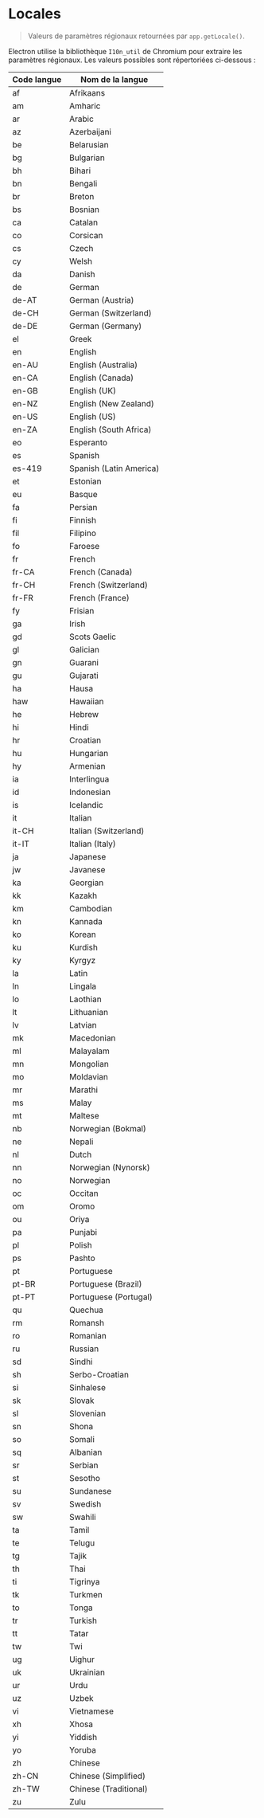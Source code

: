 # Locales

> Valeurs de paramètres régionaux retournées par `app.getLocale()`.

Electron utilise la bibliothèque `I10n_util` de Chromium pour extraire les paramètres régionaux. Les valeurs possibles sont répertoriées ci-dessous :

| Code langue | Nom de la langue        |
| ----------- | ----------------------- |
| af          | Afrikaans               |
| am          | Amharic                 |
| ar          | Arabic                  |
| az          | Azerbaijani             |
| be          | Belarusian              |
| bg          | Bulgarian               |
| bh          | Bihari                  |
| bn          | Bengali                 |
| br          | Breton                  |
| bs          | Bosnian                 |
| ca          | Catalan                 |
| co          | Corsican                |
| cs          | Czech                   |
| cy          | Welsh                   |
| da          | Danish                  |
| de          | German                  |
| de-AT       | German (Austria)        |
| de-CH       | German (Switzerland)    |
| de-DE       | German (Germany)        |
| el          | Greek                   |
| en          | English                 |
| en-AU       | English (Australia)     |
| en-CA       | English (Canada)        |
| en-GB       | English (UK)            |
| en-NZ       | English (New Zealand)   |
| en-US       | English (US)            |
| en-ZA       | English (South Africa)  |
| eo          | Esperanto               |
| es          | Spanish                 |
| es-419      | Spanish (Latin America) |
| et          | Estonian                |
| eu          | Basque                  |
| fa          | Persian                 |
| fi          | Finnish                 |
| fil         | Filipino                |
| fo          | Faroese                 |
| fr          | French                  |
| fr-CA       | French (Canada)         |
| fr-CH       | French (Switzerland)    |
| fr-FR       | French (France)         |
| fy          | Frisian                 |
| ga          | Irish                   |
| gd          | Scots Gaelic            |
| gl          | Galician                |
| gn          | Guarani                 |
| gu          | Gujarati                |
| ha          | Hausa                   |
| haw         | Hawaiian                |
| he          | Hebrew                  |
| hi          | Hindi                   |
| hr          | Croatian                |
| hu          | Hungarian               |
| hy          | Armenian                |
| ia          | Interlingua             |
| id          | Indonesian              |
| is          | Icelandic               |
| it          | Italian                 |
| it-CH       | Italian (Switzerland)   |
| it-IT       | Italian (Italy)         |
| ja          | Japanese                |
| jw          | Javanese                |
| ka          | Georgian                |
| kk          | Kazakh                  |
| km          | Cambodian               |
| kn          | Kannada                 |
| ko          | Korean                  |
| ku          | Kurdish                 |
| ky          | Kyrgyz                  |
| la          | Latin                   |
| ln          | Lingala                 |
| lo          | Laothian                |
| lt          | Lithuanian              |
| lv          | Latvian                 |
| mk          | Macedonian              |
| ml          | Malayalam               |
| mn          | Mongolian               |
| mo          | Moldavian               |
| mr          | Marathi                 |
| ms          | Malay                   |
| mt          | Maltese                 |
| nb          | Norwegian (Bokmal)      |
| ne          | Nepali                  |
| nl          | Dutch                   |
| nn          | Norwegian (Nynorsk)     |
| no          | Norwegian               |
| oc          | Occitan                 |
| om          | Oromo                   |
| ou          | Oriya                   |
| pa          | Punjabi                 |
| pl          | Polish                  |
| ps          | Pashto                  |
| pt          | Portuguese              |
| pt-BR       | Portuguese (Brazil)     |
| pt-PT       | Portuguese (Portugal)   |
| qu          | Quechua                 |
| rm          | Romansh                 |
| ro          | Romanian                |
| ru          | Russian                 |
| sd          | Sindhi                  |
| sh          | Serbo-Croatian          |
| si          | Sinhalese               |
| sk          | Slovak                  |
| sl          | Slovenian               |
| sn          | Shona                   |
| so          | Somali                  |
| sq          | Albanian                |
| sr          | Serbian                 |
| st          | Sesotho                 |
| su          | Sundanese               |
| sv          | Swedish                 |
| sw          | Swahili                 |
| ta          | Tamil                   |
| te          | Telugu                  |
| tg          | Tajik                   |
| th          | Thai                    |
| ti          | Tigrinya                |
| tk          | Turkmen                 |
| to          | Tonga                   |
| tr          | Turkish                 |
| tt          | Tatar                   |
| tw          | Twi                     |
| ug          | Uighur                  |
| uk          | Ukrainian               |
| ur          | Urdu                    |
| uz          | Uzbek                   |
| vi          | Vietnamese              |
| xh          | Xhosa                   |
| yi          | Yiddish                 |
| yo          | Yoruba                  |
| zh          | Chinese                 |
| zh-CN       | Chinese (Simplified)    |
| zh-TW       | Chinese (Traditional)   |
| zu          | Zulu                    |